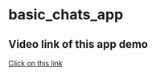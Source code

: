 # basic_chats_app

## Video link of this app demo
<a href="https://youtu.be/cOz6Z7T0UWM">Click on this link</a>

